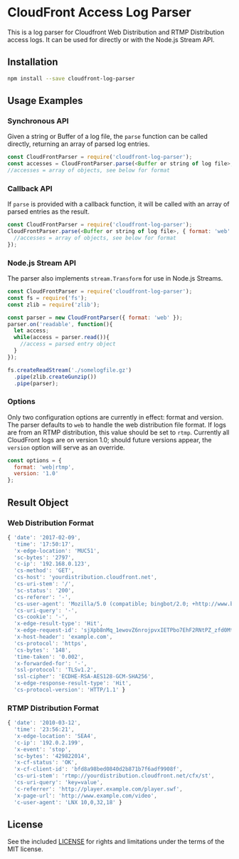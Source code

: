 
# CloudFront Access Log Parser

This is a log parser for Cloudfront Web Distribution and RTMP Distribution access logs. It can be used for directly or with the Node.js Stream API.

## Installation

```bash
npm install --save cloudfront-log-parser
```

## Usage Examples

### Synchronous API
Given a string or Buffer of a log file, the `parse` function can be called directly, returning an array of parsed log entries.
```javascript
const CloudFrontParser = require('cloudfront-log-parser');
const accesses = CloudFrontParser.parse(<Buffer or string of log file>, { format: 'web' });
//accesses = array of objects, see below for format
```

### Callback API
If `parse` is provided with a callback function, it will be called with an array of parsed entries as the result.
```javascript
const CloudFrontParser = require('cloudfront-log-parser');
CloudFrontParser.parse(<Buffer or string of log file>, { format: 'web' }, function (err, accesses) {
  //accesses = array of objects, see below for format
});
```

### Node.js Stream API

The parser also implements `stream.Transform` for use in Node.js Streams.

```javascript
const CloudFrontParser = require('cloudfront-log-parser');
const fs = require('fs');
const zlib = require('zlib');

const parser = new CloudFrontParser({ format: 'web' });
parser.on('readable', function(){
  let access;
  while(access = parser.read()){
    //access = parsed entry object
  }
});

fs.createReadStream('./somelogfile.gz')
  .pipe(zlib.createGunzip())
  .pipe(parser);
```

### Options

Only two configuration options are currently in effect: format and version. The parser defaults to `web` to handle the web distribution file format. If logs are from an RTMP distribution, this value should be set to `rtmp`. Currently all CloudFront logs are on version 1.0; should future versions appear, the `version` option will serve as an override.

```javascript
const options = {
  format: 'web|rtmp',
  version: '1.0'
};
```

## Result Object

### Web Distribution Format

```javascript
{ 'date': '2017-02-09',
  'time': '17:50:17',
  'x-edge-location': 'MUC51',
  'sc-bytes': '2797',
  'c-ip': '192.168.0.123',
  'cs-method': 'GET',
  'cs-host': 'yourdistribution.cloudfront.net',
  'cs-uri-stem': '/',
  'sc-status': '200',
  'cs-referer': '-',
  'cs-user-agent': 'Mozilla/5.0 (compatible; bingbot/2.0; +http://www.bing.com/bingbot.htm)',
  'cs-uri-query': '-',
  'cs-cookie': '-',
  'x-edge-result-type': 'Hit',
  'x-edge-request-id': 'sjXpb8nMq_1ewovZ6nrojpvxIETPbo7EhF2RNtPZ_zfd0MtOW6pjlg==',
  'x-host-header': 'example.com',
  'cs-protocol': 'https',
  'cs-bytes': '148',
  'time-taken': '0.002',
  'x-forwarded-for': '-',
  'ssl-protocol': 'TLSv1.2',
  'ssl-cipher': 'ECDHE-RSA-AES128-GCM-SHA256',
  'x-edge-response-result-type': 'Hit',
  'cs-protocol-version': 'HTTP/1.1' }
```

### RTMP Distribution Format

```javascript
{ 'date': '2010-03-12',
  'time': '23:56:21',
  'x-edge-location': 'SEA4',
  'c-ip': '192.0.2.199',
  'x-event': 'stop',
  'sc-bytes': '429822014',
  'x-cf-status': 'OK',
  'x-cf-client-id': 'bfd8a98bed0840d2b871b7f6adf9908f',
  'cs-uri-stem': 'rtmp://yourdistribution.cloudfront.net/cfx/st',
  'cs-uri-query': 'key=value',
  'c-referrer': 'http://player.example.com/player.swf',
  'x-page-url': 'http://www.example.com/video',
  'c-user-agent': 'LNX 10,0,32,18' }
```

## License

See the included [LICENSE](LICENSE.md) for rights and limitations under the terms of the MIT license.